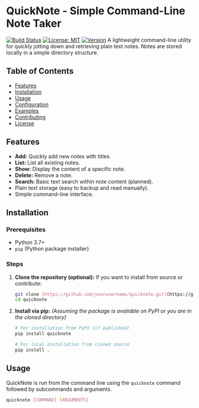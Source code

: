 # QuickNote - Simple Command-Line Note Taker

[![Build Status](https://img.shields.io/badge/build-passing-brightgreen)](#) [![License: MIT](https://img.shields.io/badge/License-MIT-yellow.svg)](LICENSE.md) [![Version](https://img.shields.io/badge/version-v0.1.0-blue)](#) A lightweight command-line utility for quickly jotting down and retrieving plain text notes. Notes are stored locally in a simple directory structure.

## Table of Contents

- [Features](#features)
- [Installation](#installation)
- [Usage](#usage)
- [Configuration](#configuration)
- [Examples](#examples)
- [Contributing](#contributing)
- [License](#license)

## Features

* **Add:** Quickly add new notes with titles.
* **List:** List all existing notes.
* **Show:** Display the content of a specific note.
* **Delete:** Remove a note.
* **Search:** Basic text search within note content (planned).
* Plain text storage (easy to backup and read manually).
* Simple command-line interface.

## Installation

### Prerequisites

* Python 3.7+
* `pip` (Python package installer)

### Steps

1.  **Clone the repository (optional):**
    If you want to install from source or contribute:
    ```bash
    git clone [https://github.com/yourusername/quicknote.git](https://github.com/yourusername/quicknote.git) # Replace with actual repo URL
    cd quicknote
    ```

2.  **Install via pip:**
    *(Assuming the package is available on PyPI or you are in the cloned directory)*
    ```bash
    # For installation from PyPI (if published)
    pip install quicknote

    # For local installation from cloned source
    pip install .
    ```

## Usage

QuickNote is run from the command line using the `quicknote` command followed by subcommands and arguments.

```bash
quicknote [COMMAND] [ARGUMENTS]